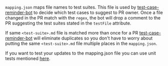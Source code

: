 `mapping.json` maps file names to test suites. This file is used by [test-case-reminder-bot](https://github.com/wordpress-mobile/test-case-reminder-bot) to decide which test cases to suggest to PR owner. Once a file changed in the PR match with the `regex`, the bot will drop a comment to the PR suggesting the test suites stated in the `testFile` attribute.

If same `<test-suite>.md` file is matched more than once for a PR [test-case-reminder-bot](https://github.com/wordpress-mobile/test-case-reminder-bot) will eliminate duplicates so you don't have to worry about putting the same `<test-suite>.md` file multiple places in the `mapping.json`.

If you want to test your updates to the mapping.json file you can use unit tests mentioned [here](https://github.com/wordpress-mobile/test-case-reminder-bot#unit-tests).
